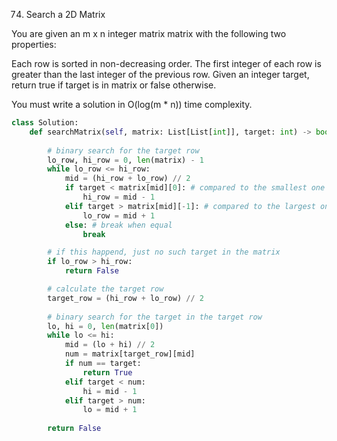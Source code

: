 74. Search a 2D Matrix

You are given an m x n integer matrix matrix with the following two properties:

Each row is sorted in non-decreasing order.
The first integer of each row is greater than the last integer of the previous row.
Given an integer target, return true if target is in matrix or false otherwise.

You must write a solution in O(log(m * n)) time complexity.

```python
class Solution:
    def searchMatrix(self, matrix: List[List[int]], target: int) -> bool:
        
        # binary search for the target row
        lo_row, hi_row = 0, len(matrix) - 1
        while lo_row <= hi_row:
            mid = (hi_row + lo_row) // 2
            if target < matrix[mid][0]: # compared to the smallest one in the row
                hi_row = mid - 1
            elif target > matrix[mid][-1]: # compared to the largest one in the row
                lo_row = mid + 1
            else: # break when equal
                break

        # if this happend, just no such target in the matrix
        if lo_row > hi_row:
            return False

        # calculate the target row
        target_row = (hi_row + lo_row) // 2
        
        # binary search for the target in the target row
        lo, hi = 0, len(matrix[0])
        while lo <= hi:
            mid = (lo + hi) // 2
            num = matrix[target_row][mid] 
            if num == target:
                return True
            elif target < num:
                hi = mid - 1
            elif target > num:
                lo = mid + 1
        
        return False
```